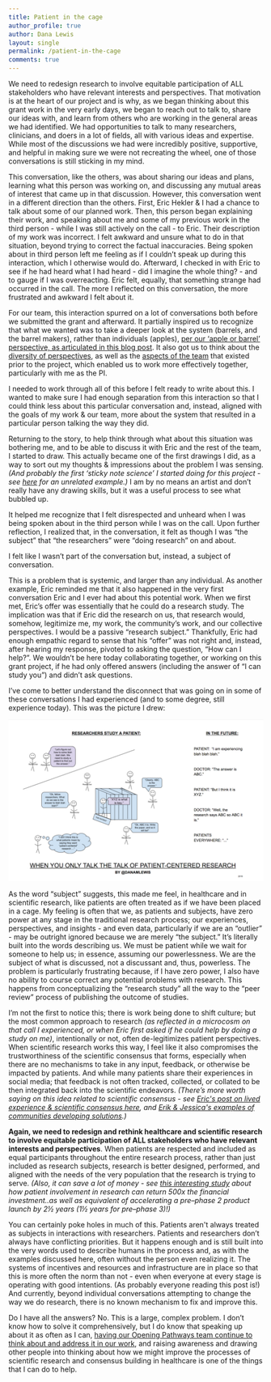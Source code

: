 ```yaml
---
title: Patient in the cage
author_profile: true
author: Dana Lewis
layout: single
permalink: /patient-in-the-cage
comments: true
---
```


We need to redesign research to involve equitable participation of ALL stakeholders who have relevant interests and perspectives. That motivation is at the heart of our project and is why, as we began thinking about this grant work in the very early days, we began to reach out to talk to, share our ideas with, and learn from others who are working in the general areas we had identified. We had opportunities to talk to many researchers, clinicians, and doers in a lot of fields, all with various ideas and expertise. While most of the discussions we had were incredibly positive, supportive, and helpful in making sure we were not recreating the wheel, one of those conversations is still sticking in my mind.

This conversation, like the others, was about sharing our ideas and plans, learning what this person was working on, and discussing any mutual areas of interest that came up in that discussion. However, this conversation went in a different direction than the others. First, Eric Hekler & I had a chance to talk about some of our planned work. Then, this person began explaining their work, and speaking about me and some of my previous work in the third person - while I was still actively on the call - to Eric. Their description of my work was incorrect. I felt awkward and unsure what to do in that situation, beyond trying to correct the factual inaccuracies. Being spoken about in third person left me feeling as if I couldn’t speak up during this interaction, which I otherwise would do. Afterward, I checked in with Eric to see if he had heard what I had heard - did I imagine the whole thing? - and to gauge if I was overreacting. Eric felt, equally, that something strange had occurred in the call. The more I reflected on this conversation, the more frustrated and awkward I felt about it. 

For our team, this interaction spurred on a lot of conversations both before we submitted the grant and afterward. It partially inspired us to recognize that what we wanted was to take a deeper look at the system (barrels, and the barrel makers), rather than individuals (apples), [per our ‘apple or barrel’ perspective, as articulated in this blog post](http://openingpathways.org/apples-barrels-barrel-makers). It also got us to think about the [diversity of perspectives](http://openingpathways.org/spectrums-of-perspective), as well as the [aspects of the team](http://openingpathways.org/pre-existing-culture) that existed prior to the project, which enabled us to work more effectively together, particularly with me as the PI. 

I needed to work through all of this before I felt ready to write about this. I wanted to make sure I had enough separation from this interaction so that I could think less about this particular conversation and, instead, aligned with the goals of my work & our team, more about the system that resulted in a particular person talking the way they did.

Returning to the story, to help think through what about this situation was bothering me, and to be able to discuss it with Eric and the rest of the team, I started to draw. This actually became one of the first drawings I did, as a way to sort out my thoughts & impressions about the problem I was sensing. *(And probably the first ‘sticky note science’ I started doing for this project - see [here](https://twitter.com/danamlewis/status/1038114092920135680) for an unrelated example.)* I am by no means an artist and don’t really have any drawing skills, but it was a useful process to see what bubbled up.

It helped me recognize that I felt disrespected and unheard when I was being spoken about in the third person while I was on the call. Upon further reflection, I realized that, in the conversation, it felt as though I was “the subject” that “the researchers” were “doing research” on and about.  

I felt like I wasn’t part of the conversation but, instead, a subject of conversation. 

This is a problem that is systemic, and larger than any individual. As another example, Eric reminded me that it also happened in the very first conversation Eric and I ever had about this potential work.  When we first met, Eric’s offer was essentially that he could do a research study. The implication was that if Eric did the research on us, that research would, somehow, legitimize me, my work, the community’s work, and our collective perspectives. I would be a passive “research subject.” Thankfully, Eric had enough empathic regard to sense that his “offer” was not right and, instead, after hearing my response, pivoted to asking the question, “How can I help?”.  We wouldn’t be here today collaborating together, or working on this grant project, if he had only offered answers (including the answer of “I can study you”) and didn’t ask questions.  

I’ve come to better understand the disconnect that was going on in some of these conversations I had experienced (and to some degree, still experience today). This was the picture I drew: 

<img src="/assets/img/Patient_In_The_Cage_DanaMLewis.png" alt="the 'patient in the cage' drawing">

As the word “subject” suggests, this made me feel, in healthcare and in scientific research, like patients are often treated as if we have been placed in a cage. My feeling is often that we, as patients and subjects, have zero power at any stage in the traditional research process; our experiences, perspectives, and insights - and even data, particularly if we are an “outlier” - may be outright ignored because we are merely “the subject.” It’s literally built into the words describing us.  We must be patient while we wait for someone to help us; in essence, assuming our powerlessness.  We are the subject of what is discussed, not a discussant and, thus, powerless. The problem is particularly frustrating because, if I have zero power, I also have no ability to course correct any potential problems with research. This happens from conceptualizing the “research study” all the way to the “peer review” process of publishing the outcome of studies. 

I’m not the first to notice this; there is work being done to shift culture; but the most common approach to research *(as reflected in a microcosm on that call I experienced, or when Eric first asked if he could help by doing a study on me)*, intentionally or not, often de-legitimizes patient perspectives. When scientific research works this way, I feel like it also compromises the trustworthiness of the scientific consensus that forms, especially when there are no mechanisms to take in any input, feedback, or otherwise be impacted by patients. And while many patients share their experiences in social media; that feedback is not often tracked, collected, or collated to be then integrated back into the scientific endeavors. *(There’s more worth saying on this idea related to scientific consensus - see [Eric's post on lived experience & scientific consensus here](http://openingpathways.org/lived-experience-consensus), and [Erik & Jessica's examples of communities developing solutions](http://openingpathways.org/people-are-not-problems).)*

**Again, we need to redesign and rethink healthcare and scientific research to involve equitable participation of ALL stakeholders who have relevant interests and perspectives**. When patients are respected and included as equal participants throughout the entire research process, rather than just included as research subjects, research is better designed, performed, and aligned with the needs of the very population that the research is trying to serve. *(Also, it can save a lot of money - see [this interesting study](http://bit.ly/2XeUVqh) about how patient involvement in research can return 500x the financial investment..as well as equivalent of accelerating a pre–phase 2 product launch by 2½ years (1½ years for pre–phase 3)!)* 

You can certainly poke holes in much of this. Patients aren't always treated as subjects in interactions with researchers. Patients and researchers don’t always have conflicting priorities. But it happens enough and is still built into the very words used to describe humans in the process and, as with the examples discussed here, often without the person even realizing it. The systems of incentives and resources and infrastructure are in place so that this is more often the norm than not - even when everyone at every stage is operating with good intentions. (As probably everyone reading this post is!) And currently, beyond individual conversations attempting to change the way we do research, there is no known mechanism to fix and improve this.

Do I have all the answers? No. This is a large, complex problem. I don’t know how to solve it comprehensively, but I do know that speaking up about it as often as I can, [having our Opening Pathways team continue to think about and address it in our work](http://openingpathways.org/patient-engagement-in-research), and raising awareness and drawing other people into thinking about how we might improve the processes of scientific research and consensus building in healthcare is one of the things that I can do to help. 
